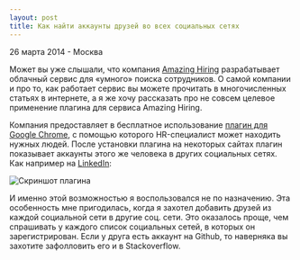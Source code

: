 ```yaml
---
layout: post
title: Как найти аккаунты друзей во всех социальных сетях
---
```


<p class="meta">26 марта 2014 - Москва</p>

Может вы уже слышали, что компания [Amazing Hiring](http://amazinghiring.com)
разрабатывает облачный сервис для «умного» поиска сотрудников.
О самой компании и про то, как работает сервис вы можете прочитать в многочисленных
статьях в интернете, а я же хочу рассказать про не совсем целевое применение плагина
для сервиса Amazing Hiring.

Компания предоставляет в бесплатное использование [плагин для Google Chrome](https://chrome.google.com/webstore/detail/amazinghiring/didkfdopbffjkpolefhpcjkohcpalicd),
с помощью которого HR-специалист может находить нужных людей.
После установки плагина на некоторых сайтах плагин показывает аккаунты
этого же человека в других социальных сетях.
Как например на [LinkedIn](https://www.linkedin.com/profile/view?id=22296376):

<img align="center" src="{{ site.baseurl }}/images/amazing-hiring-plugin.png" alt="Скриншот плагина">

И именно этой возможностью я воспользовался не по назначению.
Эта особенность мне пригодилась, когда я захотел добавить друзей из каждой социальной сети
в другие соц. сети. Это оказалось проще, чем спрашивать у каждого список социальных сетей,
в которых он зарегистрирован. Если у друга есть аккаунт на Github, то наверняка вы захотите
зафолловить его и в Stackoverflow.
